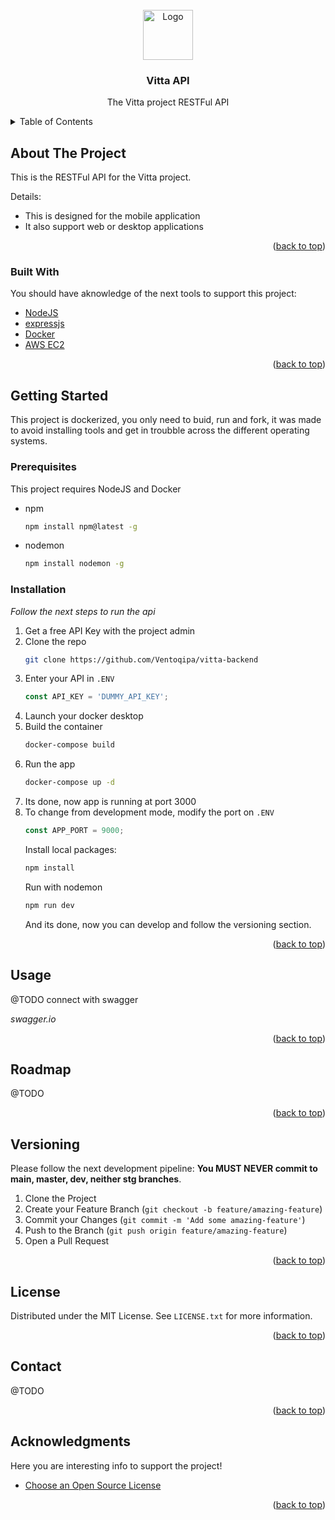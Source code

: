 <div id="top"></div>

<!-- PROJECT LOGO -->
<br />
<div align="center">
  <a href="https://github.com/othneildrew/Best-README-Template">
    <img src="images/logo.png" alt="Logo" width="80" height="80">
  </a>

  <h3 align="center">Vitta API</h3>

  <p align="center">
    The Vitta project RESTFul API
  </p>
</div>



<!-- TABLE OF CONTENTS -->
<details>
  <summary>Table of Contents</summary>
  <ol>
    <li>
      <a href="#about-the-project">About The Project</a>
      <ul>
        <li><a href="#built-with">Built With</a></li>
      </ul>
    </li>
    <li>
      <a href="#getting-started">Getting Started</a>
      <ul>
        <li><a href="#prerequisites">Prerequisites</a></li>
        <li><a href="#installation">Installation</a></li>
      </ul>
    </li>
    <li><a href="#usage">Usage</a></li>
    <li><a href="#roadmap">Roadmap</a></li>
    <li><a href="#contributing">Contributing</a></li>
    <li><a href="#license">License</a></li>
    <li><a href="#contact">Contact</a></li>
    <li><a href="#acknowledgments">Acknowledgments</a></li>
  </ol>
</details>



<!-- ABOUT THE PROJECT -->
## About The Project

This is the RESTFul API for the Vitta project.

Details:
* This is designed for the mobile application
* It also support web or desktop applications

<p align="right">(<a href="#top">back to top</a>)</p>



### Built With

You should have aknowledge of the next tools to support this project:

* [NodeJS](https://nodejs.dev/)
* [expressjs](https://expressjs.com/)
* [Docker](https://www.docker.com/)
* [AWS EC2](https://aws.amazon.com/es/ec2/?trk=58ace84c-cd27-448f-9f64-ec1187db737b&sc_channel=ps&sc_campaign=acquisition&sc_medium=ACQ-P|PS-GO|Brand|Desktop|SU|Compute|EC2|LATAMO|ES|Text&s_kwcid=AL!4422!3!590500029739!e!!g!!cloud%20aws%20ec2&ef_id=Cj0KCQjw2MWVBhCQARIsAIjbwoMTFygY9m1RXpdl3KYxVSSYl-8AgTJO-wHdiftKskFtUkp-xu4VQpoaAqJGEALw_wcB:G:s&s_kwcid=AL!4422!3!590500029739!e!!g!!cloud%20aws%20ec2)

<p align="right">(<a href="#top">back to top</a>)</p>



<!-- GETTING STARTED -->
## Getting Started
This project is dockerized, you only need to buid, run and fork, it was made to avoid installing tools and get in troubble across the different operating systems.

### Prerequisites

This project requires NodeJS and Docker
* npm
  ```sh
  npm install npm@latest -g
  ```
* nodemon
  ```sh
  npm install nodemon -g
  ```

### Installation

_Follow the next steps to run the api_

1. Get a free API Key with the project admin
2. Clone the repo
   ```sh
   git clone https://github.com/Ventoqipa/vitta-backend
   ```
3. Enter your API in `.ENV`
   ```js
   const API_KEY = 'DUMMY_API_KEY';
   ```
4. Launch your docker desktop
5. Build the container
   ```sh
   docker-compose build
   ```
6. Run the app
   ```sh
   docker-compose up -d
   ```
7. Its done, now app is running at port 3000
8. To change from development mode, modify the port on `.ENV`
   ```js
   const APP_PORT = 9000;
   ```
   Install local packages:
   ```sh
   npm install
   ```
   Run with nodemon
   ```sh
   npm run dev
   ```
   And its done, now you can develop and follow the versioning section.

<p align="right">(<a href="#top">back to top</a>)</p>



<!-- USAGE EXAMPLES -->
## Usage

@TODO connect with swagger

_swagger.io_

<p align="right">(<a href="#top">back to top</a>)</p>



<!-- ROADMAP -->
## Roadmap
@TODO

<p align="right">(<a href="#top">back to top</a>)</p>



<!-- CONTRIBUTING -->
## Versioning

Please follow the next development pipeline:
**You MUST NEVER commit to main, master, dev, neither stg branches**.

1. Clone the Project
2. Create your Feature Branch (`git checkout -b feature/amazing-feature`)
3. Commit your Changes (`git commit -m 'Add some amazing-feature'`)
4. Push to the Branch (`git push origin feature/amazing-feature`)
5. Open a Pull Request

<p align="right">(<a href="#top">back to top</a>)</p>



<!-- LICENSE -->
## License

Distributed under the MIT License. See `LICENSE.txt` for more information.

<p align="right">(<a href="#top">back to top</a>)</p>



<!-- CONTACT -->
## Contact
@TODO

<p align="right">(<a href="#top">back to top</a>)</p>



<!-- ACKNOWLEDGMENTS -->
## Acknowledgments

Here you are interesting info to support the project!

* [Choose an Open Source License](https://choosealicense.com)

<p align="right">(<a href="#top">back to top</a>)</p>